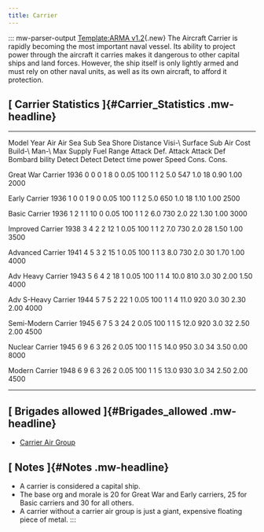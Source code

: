 ```yaml
---
title: Carrier
---
```

::: mw-parser-output
[Template:ARMA
v1.2](/wiki/index.php?title=Template:ARMA_v1.2&action=edit&redlink=1 "Template:ARMA v1.2 (page does not exist)"){.new}
The Aircraft Carrier is rapidly becoming the most important naval
vessel. Its ability to project power through the aircraft it carries
makes it dangerous to other capital ships and land forces. However, the
ship itself is only lightly armed and must rely on other naval units, as
well as its own aircraft, to afford it protection.

## [ Carrier Statistics ]{#Carrier_Statistics .mw-headline}

  --------------------- ------ -------- ------ -------- -------- ----- --------- ---------- -------- --------- -------- -------- ------ --------- ------- ------- -------- ------- -------
  Model                 Year   Air      Air    Sea      Sub      Sea   Shore     Distance   Visi-\   Surface   Sub      Air      Cost   Build-\   Man-\   Max     Supply   Fuel    Range
                               Attack   Def.   Attack   Attack   Def   Bombard              bility   Detect    Detect   Detect          time      power   Speed   Cons.    Cons.   

  Great War Carrier     1936   0        0      0        1        8     0         0.05       100      1         1        2        5.0    547       1.0     18      0.90     1.00    2000

  Early Carrier         1936   1        0      0        1        9     0         0.05       100      1         1        2        5.0    650       1.0     18      1.10     1.00    2500

  Basic Carrier         1936   1        2      1        1        10    0         0.05       100      1         1        2        6.0    730       2.0     22      1.30     1.00    3000

  Improved Carrier      1938   3        4      2        2        12    1         0.05       100      1         1        2        7.0    730       2.0     28      1.50     1.00    3500

  Advanced Carrier      1941   4        5      3        2        15    1         0.05       100      1         1        3        8.0    730       2.0     30      1.70     1.00    4000

  Adv Heavy Carrier     1943   5        6      4        2        18    1         0.05       100      1         1        4        10.0   810       3.0     30      2.00     1.50    4000

  Adv S-Heavy Carrier   1944   5        7      5        2        22    1         0.05       100      1         1        4        11.0   920       3.0     30      2.30     2.00    4000

  Semi-Modern Carrier   1945   6        7      5        3        24    2         0.05       100      1         1        5        12.0   920       3.0     32      2.50     2.00    4500

  Nuclear Carrier       1945   6        9      6        3        26    2         0.05       100      1         1        5        14.0   950       3.0     34      3.50     0.00    8000

  Modern Carrier        1948   6        9      6        3        26    2         0.05       100      1         1        5        13.0   930       3.0     34      2.50     2.00    4500
  --------------------- ------ -------- ------ -------- -------- ----- --------- ---------- -------- --------- -------- -------- ------ --------- ------- ------- -------- ------- -------

## [ Brigades allowed ]{#Brigades_allowed .mw-headline}

-   [Carrier Air Group](/wiki/Carrier_Air_Group "Carrier Air Group")

## [ Notes ]{#Notes .mw-headline}

-   A carrier is considered a capital ship.
-   The base org and morale is 20 for Great War and Early carriers, 25
    for Basic carriers and 30 for all others.
-   A carrier without a carrier air group is just a giant, expensive
    floating piece of metal.
:::
